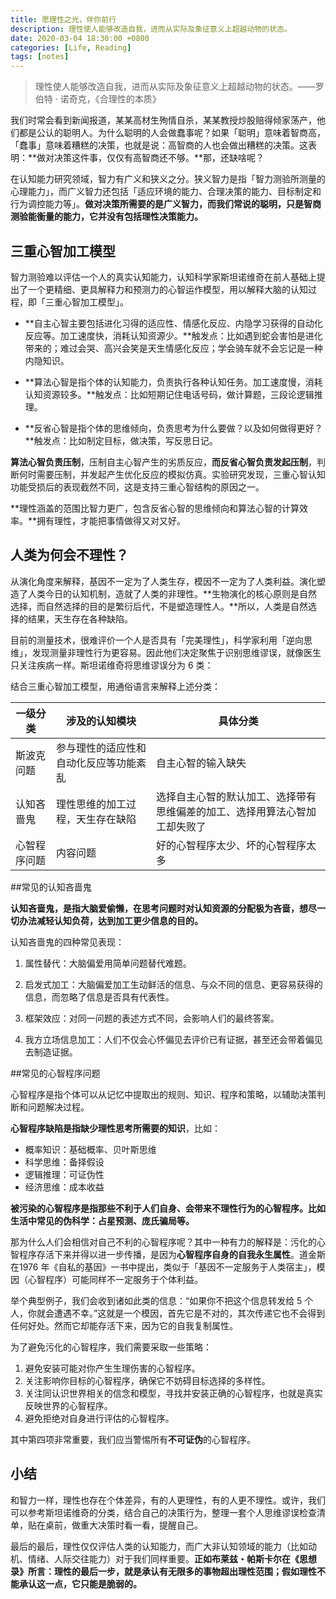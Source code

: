 ```yaml
---
title: 愿理性之光，伴你前行
description: 理性使人能够改造自我，进而从实际及象征意义上超越动物的状态。
date: 2020-03-04 18:30:00 +0800
categories: [Life, Reading]
tags: [notes]
---
```


> 理性使人能够改造自我，进而从实际及象征意义上超越动物的状态。——罗伯特 · 诺奇克，《合理性的本质》

我们时常会看到新闻报道，某某高材生殉情自杀，某某教授炒股赔得倾家荡产，他们都是公认的聪明人。为什么聪明的人会做蠢事呢？如果「聪明」意味着智商高，「蠢事」意味着糟糕的决策，也就是说：高智商的人也会做出糟糕的决策。这表明：**做对决策这件事，仅仅有高智商还不够。**那，还缺啥呢？

在认知能力研究领域，智力有广义和狭义之分。狭义智力是指「智力测验所测量的心理能力」，而广义智力还包括「适应环境的能力、合理决策的能力、目标制定和行为调控能力等」。**做对决策所需要的是广义智力，而我们常说的聪明，只是智商测验能衡量的能力，它并没有包括理性决策能力。**

## 三重心智加工模型

智力测验难以评估一个人的真实认知能力，认知科学家斯坦诺维奇在前人基础上提出了一个更精细、更具解释力和预测力的心智运作模型，用以解释大脑的认知过程，即「三重心智加工模型」。


- **自主心智主要包括进化习得的适应性、情感化反应、内隐学习获得的自动化反应等。加工速度快，消耗认知资源少。**触发点：比如遇到蛇会害怕是进化带来的；难过会哭、高兴会笑是天生情感化反应；学会骑车就不会忘记是一种内隐知识。

- **算法心智是指个体的认知能力，负责执行各种认知任务。加工速度慢，消耗认知资源较多。**触发点：比如短期记住电话号码，做计算题，三段论逻辑推理。

- **反省心智是指个体的思维倾向，负责思考为什么要做？以及如何做得更好？**触发点：比如制定目标，做决策，写反思日记。

**算法心智负责压制**，压制自主心智产生的劣质反应，**而反省心智负责发起压制**，判断何时需要压制，并发起产生优化反应的模拟仿真。实验研究发现，三重心智认知功能受损后的表现截然不同，这是支持三重心智结构的原因之一。

**理性涵盖的范围比智力更广，包含反省心智的思维倾向和算法心智的计算效率。**拥有理性，才能把事情做得又对又好。

## 人类为何会不理性？

从演化角度来解释，基因不一定为了人类生存，模因不一定为了人类利益。演化塑造了人类今日的认知机制，造就了人类的非理性。**生物演化的核心原则是自然选择，而自然选择的目的是繁衍后代，不是塑造理性人。**所以，人类是自然选择的结果，天生存在各种缺陷。

目前的测量技术，很难评价一个人是否具有「完美理性」，科学家利用「逆向思维」，发现测量非理性行为更容易。因此他们决定聚焦于识别思维谬误，就像医生只关注疾病一样。斯坦诺维奇将思维谬误分为 6 类：

结合三重心智加工模型，用通俗语言来解释上述分类：

| 一级分类     | 涉及的认知模块                         | 具体分类                                                                   |
| ------------ | -------------------------------------- | -------------------------------------------------------------------------- |
| 斯波克问题   | 参与理性的适应性和自动化反应等功能紊乱 | 自主心智的输入缺失                                                         |
| 认知吝啬鬼   | 理性思维的加工过程，天生存在缺陷       | 选择自主心智的默认加工、选择带有思维偏差的加工、选择用算法心智加工却失败了 |
| 心智程序问题 | 内容问题                               | 好的心智程序太少、坏的心智程序太多                                         |

##常见的认知吝啬鬼

**认知吝啬鬼，是指大脑爱偷懒，在思考问题时对认知资源的分配极为吝啬，想尽一切办法减轻认知负荷，达到加工更少信息的目的。**

认知吝啬鬼的四种常见表现：

1. 属性替代：大脑偏爱用简单问题替代难题。

2. 启发式加工：大脑偏爱加工生动鲜活的信息、与众不同的信息、更容易获得的信息，而忽略了信息是否具有代表性。

3. 框架效应：对同一问题的表述方式不同，会影响人们的最终答案。

4. 我方立场信息加工：人们不仅会心怀偏见去评价已有证据，甚至还会带着偏见去制造证据。

##常见的心智程序问题

心智程序是指个体可以从记忆中提取出的规则、知识、程序和策略，以辅助决策判断和问题解决过程。

**心智程序缺陷是指缺少理性思考所需要的知识**，比如：

- 概率知识：基础概率、贝叶斯思维
- 科学思维：备择假设
- 逻辑推理：可证伪性
- 经济思维：成本收益

**被污染的心智程序是指那些不利于人们自身、会带来不理性行为的心智程序。比如生活中常见的伪科学：占星预测、庞氏骗局等。**


那为什么人们会相信对自己不利的心智程序呢？其中一种有力的解释是：污化的心智程序存活下来并得以进一步传播，是因为**心智程序自身的自我永生属性**。道金斯在1976 年《自私的基因》一书中提出，类似于「基因不一定服务于人类宿主」，模因（心智程序）可能同样不一定服务于个体利益。

举个典型例子，我们会收到诸如此类的信息：“如果你不把这个信息转发给 5 个人，你就会遭遇不幸。”这就是一个模因，首先它是不对的，其次传递它也不会得到任何好处。然而它却能存活下来，因为它的自我复制属性。

为了避免污化的心智程序，我们需要采取一些策略：

1. 避免安装可能对你产生生理伤害的心智程序。
2. 关注影响你目标的心智程序，确保它不妨碍目标选择的多样性。
3. 关注同认识世界相关的信念和模型，寻找并安装正确的心智程序，也就是真实反映世界的心智程序。
4. 避免拒绝对自身进行评估的心智程序。

其中第四项非常重要，我们应当警惕所有**不可证伪**的心智程序。

## 小结

和智力一样，理性也存在个体差异，有的人更理性，有的人更不理性。或许，我们可以参考斯坦诺维奇的分类，结合自己的决策行为，整理一套个人思维谬误检查清单，贴在桌前，做重大决策时看一看，提醒自己。

最后的最后，理性仅仅评估人类的认知能力，而广大非认知领域的能力（比如动机、情绪、人际交往能力）对于我们同样重要。**正如布莱兹・帕斯卡尔在《思想录》所言：理性的最后一步，就是承认有无限多的事物超出理性范围；假如理性不能承认这一点，它只能是脆弱的。**